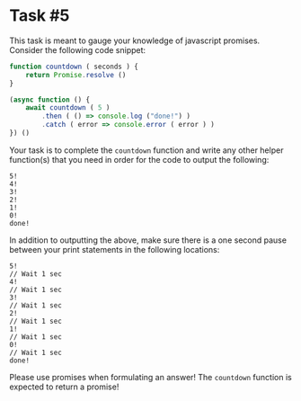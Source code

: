 # Task \#5

This task is meant to gauge your knowledge of javascript promises. Consider the following code snippet:

```js
function countdown ( seconds ) {
	return Promise.resolve ()
}

(async function () {
	await countdown ( 5 )
		.then ( () => console.log ("done!") )
		.catch ( error => console.error ( error ) )
}) ()
```

Your task is to complete the `countdown` function and write any other helper function(s) that you need in order for the code to output the following:

```
5!
4!
3!
2!
1!
0!
done!
```

In addition to outputting the above, make sure there is a one second pause between your print statements in the following locations:

```
5!
// Wait 1 sec
4!
// Wait 1 sec
3!
// Wait 1 sec
2!
// Wait 1 sec
1!
// Wait 1 sec
0!
// Wait 1 sec
done!
```

Please use promises when formulating an answer! The `countdown` function is expected to return a promise!
